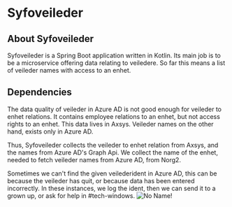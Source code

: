 # Syfoveileder

## About Syfoveileder
Syfoveileder is a Spring Boot application written in Kotlin. Its main job is to be a microservice offering data relating
to veiledere. So far this means a list of veileder names with access to an enhet.


## Dependencies
The data quality of veileder in Azure AD is not good enough for veileder to enhet relations. It contains employee
relations to an enhet, but not access rights to an enhet. This data lives in Axsys. Veileder names on the other hand,
exists only in Azure AD.

Thus, Syfoveileder collects the veileder to enhet relation from Axsys, and the names from Azure AD's Graph Api. We collect the
name of the enhet, needed to fetch veileder names from Azure AD, from Norg2.

Sometimes we can't find the given veilederident in Azure AD, this can be because the veileder has quit, or because data has been entered incorrectly.
In these instances, we log the ident, then we can send it to a grown up, or ask for help in #tech-windows.
![No Name!](https://upload.wikimedia.org/wikipedia/commons/9/9c/Clint_Eastwood1.png)
